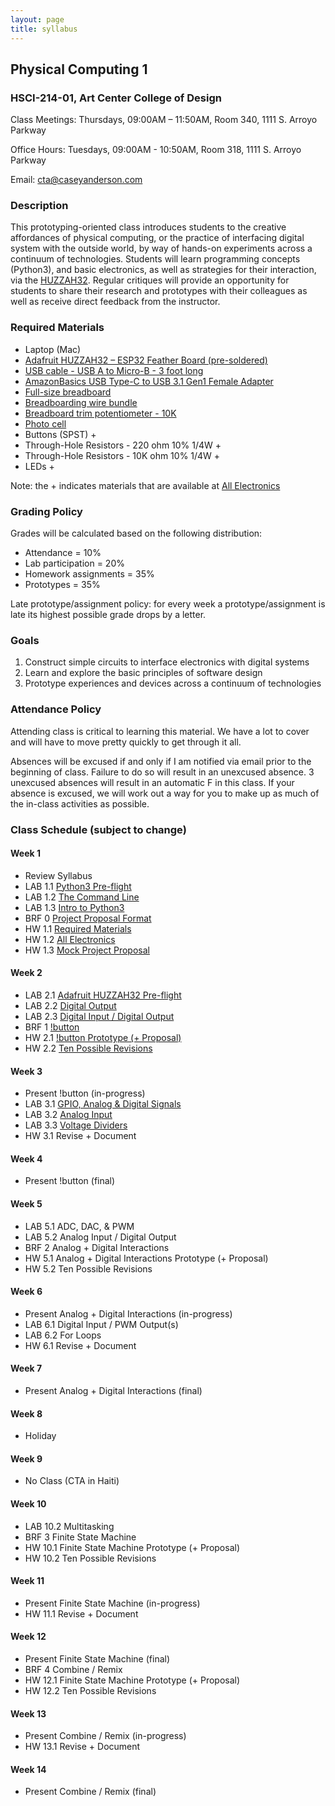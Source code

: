 ```yaml
---
layout: page
title: syllabus
---
```


## Physical Computing 1
### HSCI-214-01, Art Center College of Design
Class Meetings: Thursdays, 09:00AM – 11:50AM, Room 340, 1111 S. Arroyo Parkway

Office Hours: Tuesdays, 09:00AM - 10:50AM, Room 318, 1111 S. Arroyo Parkway

Email: cta@caseyanderson.com


### Description

This prototyping-oriented class introduces students to the creative affordances of physical computing, or the practice of interfacing digital system with the outside world, by way of hands-on experiments across a continuum of technologies. Students will learn programming concepts (Python3), and basic electronics, as well as strategies for their interaction, via the [HUZZAH32](https://www.adafruit.com/product/3405). Regular critiques will provide an opportunity for students to share their research and prototypes with their colleagues as well as receive direct feedback from the instructor.


### Required Materials

* Laptop (Mac)
* [Adafruit HUZZAH32 – ESP32 Feather Board (pre-soldered)](https://www.adafruit.com/product/3591)
* [USB cable - USB A to Micro-B - 3 foot long](https://www.adafruit.com/product/592)
* [AmazonBasics USB Type-C to USB 3.1 Gen1 Female Adapter](https://www.amazon.com/AmazonBasics-Type-C-Gen1-Female-Adapter/dp/B01GGKYYT0/ref=sr_1_3?ie=UTF8&qid=1547245406&sr=8-3&keywords=amazon+basics+usb+c+to+usb+3.1)
* [Full-size breadboard](https://www.adafruit.com/product/239)
* [Breadboarding wire bundle](https://www.adafruit.com/product/153)
* [Breadboard trim potentiometer - 10K](https://www.adafruit.com/product/356)
* [Photo cell](https://www.adafruit.com/product/161)
* Buttons (SPST) +
* Through-Hole Resistors - 220 ohm 10% 1/4W +
* Through-Hole Resistors - 10K ohm 10% 1/4W +
* LEDs +

Note: the + indicates materials that are available at [All Electronics](https://www.allelectronics.com/)


### Grading Policy

Grades will be calculated based on the following distribution:

* Attendance = 10%
* Lab participation = 20%
* Homework assignments = 35%
* Prototypes = 35%

Late prototype/assignment policy: for every week a prototype/assignment is late its highest possible grade drops by a letter.


### Goals

1. Construct simple circuits to interface electronics with digital systems
2. Learn and explore the basic principles of software design
3. Prototype experiences and devices across a continuum of technologies

### Attendance Policy

Attending class is critical to learning this material. We have a lot to cover and will have to move pretty quickly to get through it all.

Absences will be excused if and only if I am notified via email prior to the beginning of class. Failure to do so will result in an unexcused absence. 3 unexcused absences will result in an automatic F in this class. If your absence is excused, we will work out a way for you to make up as much of the in-class activities as possible.


### Class Schedule (subject to change)

#### Week 1

* Review Syllabus
* LAB 1.1 [Python3 Pre-flight]({{site.url}}2019/05/16/py3-preflight.html)
* LAB 1.2 [The Command Line]({{site.url}}2019/05/16/command-line.html)
* LAB 1.3 [Intro to Python3]({{site.url}}2019/05/16/intro-py3.html)
* BRF 0 [Project Proposal Format]({{site.url}}2019/05/16/proposals.html)
* HW 1.1 [Required Materials]({{site.url}}2019/05/16/required-materials.html)
* HW 1.2 [All Electronics]({{site.url}}2019/05/16/all-electronics.html)
* HW 1.3 [Mock Project Proposal]({{site.url}}2019/05/16/mock-proposal.html)


#### Week 2

* LAB 2.1 [Adafruit HUZZAH32 Pre-flight]({{site.url}}/2019/05/23/huzzah32-preflight.html)
* LAB 2.2 [Digital Output]({{site.url}}/2019/05/23/digital-output.html)
* LAB 2.3 [Digital Input / Digital Output]({{site.url}}/2019/05/23/digitalIO.html)
* BRF 1 [!button]({{site.url}}/2019/05/23/notbutton.html)
* HW 2.1 [!button Prototype (+ Proposal)]({{site.url}}/2019/05/23/notbutton-prototype.html)
* HW 2.2 [Ten Possible Revisions]({{site.url}}/2019/05/23/ten-revisions.html)


#### Week 3

* Present !button (in-progress)
* LAB 3.1 [GPIO, Analog & Digital Signals]({{site.url}}/2019/05/30/analog-digital-signals.html)
* LAB 3.2 [Analog Input]({{site.url}}/2019/05/30/analog-input.html)
* LAB 3.3 [Voltage Dividers]({{site.url}}/2019/05/30/voltage-dividers.html)
* HW 3.1 Revise + Document


#### Week 4

* Present !button (final)


#### Week 5

* LAB 5.1 ADC, DAC, & PWM
* LAB 5.2 Analog Input / Digital Output
* BRF 2 Analog + Digital Interactions
* HW 5.1 Analog + Digital Interactions Prototype (+ Proposal)
* HW 5.2 Ten Possible Revisions


#### Week 6

* Present Analog + Digital Interactions (in-progress)
* LAB 6.1 Digital Input / PWM Output(s)
* LAB 6.2 For Loops
* HW 6.1 Revise + Document


#### Week 7

* Present Analog + Digital Interactions (final)


#### Week 8

* Holiday


#### Week 9

* No Class (CTA in Haiti)


#### Week 10

* LAB 10.2 Multitasking
* BRF 3 Finite State Machine
* HW 10.1 Finite State Machine Prototype (+ Proposal)
* HW 10.2 Ten Possible Revisions


#### Week 11

* Present Finite State Machine (in-progress)
* HW 11.1 Revise + Document


#### Week 12

* Present Finite State Machine (final)
* BRF 4 Combine / Remix
* HW 12.1 Finite State Machine Prototype (+ Proposal)
* HW 12.2 Ten Possible Revisions


#### Week 13

* Present Combine / Remix (in-progress)
* HW 13.1 Revise + Document


#### Week 14

* Present Combine / Remix (final)
